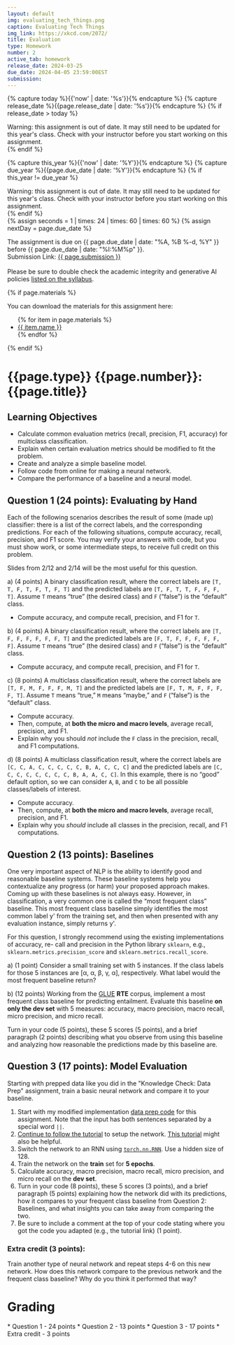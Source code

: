 ```yaml
---
layout: default
img: evaluating_tech_things.png
caption: Evaluating Tech Things
img_link: https://xkcd.com/2072/
title: Evaluation
type: Homework
number: 2
active_tab: homework
release_date: 2024-03-25
due_date: 2024-04-05 23:59:00EST
submission: 
---
```


<!-- Check whether the assignment is ready to release -->
{% capture today %}{{'now' | date: '%s'}}{% endcapture %}
{% capture release_date %}{{page.release_date | date: '%s'}}{% endcapture %}
{% if release_date > today %} 
<div class="alert alert-danger">
Warning: this assignment is out of date.  It may still need to be updated for this year's class.  Check with your instructor before you start working on this assignment.
</div>
{% endif %}
<!-- End of check whether the assignment is up to date -->


<!-- Check whether the assignment is up to date -->
{% capture this_year %}{{'now' | date: '%Y'}}{% endcapture %}
{% capture due_year %}{{page.due_date | date: '%Y'}}{% endcapture %}
{% if this_year != due_year %} 
<div class="alert alert-danger">
Warning: this assignment is out of date.  It may still need to be updated for this year's class.  Check with your instructor before you start working on this assignment.
</div>
{% endif %}
<!-- End of check whether the assignment is up to date -->


<div class="alert alert-info">
{% assign seconds = 1 | times: 24 | times: 60 | times: 60 %}
{% assign nextDay = page.due_date %}

The assignment is due on {{ page.due_date | date: "%A, %B %-d, %Y" }} before {{ page.due_date | date: "%I:%M%p" }}.
<br>
Submission Link: <a href="{{page.submission}}">{{ page.submission }}</a><br><br>
Please be sure to double check the academic integrity and generative AI policies <a href="https://laramartin.net/NLP-class/#academic-integrity">listed on the syllabus</a>.
</div>

{% if page.materials %}
<div class="alert alert-info">
You can download the materials for this assignment here:
<ul>
{% for item in page.materials %}
<li><a href="{{item.url}}">{{ item.name }}</a></li>
{% endfor %}
</ul>
</div>
{% endif %}


{{page.type}} {{page.number}}: {{page.title}}
=============================================================

## Learning Objectives
* Calculate common evaluation metrics (recall, precision, F1, accuracy) for multiclass classification.
* Explain when certain evaluation metrics should be modified to fit the problem.
* Create and analyze a simple baseline model.
* Follow code from online for making a neural network.
* Compare the performance of a baseline and a neural model.


## Question 1 (24 points): Evaluating by Hand

Each of the following scenarios describes the result of some (made up) classifier: there is a list of the correct labels, and the corresponding predictions. For each of
the following situations, compute accuracy, recall, precision, and F1 score. You may verify
your answers with code, but you must show work, or some intermediate steps, to receive full
credit on this problem.

Slides from 2/12 and 2/14 will be the most useful for this question.

a) (4 points) A binary classification result, where the correct labels are
`[T, T, F, T, F, T, F, T]` and the predicted labels are
`[T, F, T, T, F, F, F, T]`. Assume `T` means “true” (the desired class) and `F`
(“false”) is the “default” class. 
* Compute accuracy, and compute recall, precision, and F1 for `T`.

b) (4 points) A binary classification result, where the correct labels are
`[T, F, F, F, F, F, F, T]` and the predicted labels are
`[F, T, F, F, F, F, F, F]`. Assume `T` means “true” (the desired class) and `F`
(“false”) is the “default” class. 
* Compute accuracy, and compute recall, precision, and F1 for `T`.

c) (8 points) A multiclass classification result, where the correct labels are
`[T, F, M, F, F, F, M, T]` and the predicted labels are
`[F, T, M, F, F, F, F, T]`. Assume `T` means “true,” `M` means “maybe,” and
`F` (“false”) is the “default” class. 
* Compute accuracy. 
* Then, compute, at **both the micro and macro levels**, average recall, precision, and F1. 
* Explain why you should *not* include the `F` class in the precision, recall, and F1 computations.

d) (8 points) A multiclass classification result, where the correct labels are
`[C, C, A, C, C, C, C, C, B, A, C, C, C]` and the predicted labels are
`[C, C, C, C, C, C, C, C, B, A, A, C, C]`. In this example, there is no
“good” default option, so we can consider `A`, `B`, and `C` to be all possible classes/labels
of interest. 
* Compute accuracy. 
* Then, compute, at **both the micro and macro levels**, average recall, precision, and F1. 
* Explain why you *should* include all classes in the precision, recall, and F1 computations.

## Question 2 (13 points): Baselines

One very important aspect of NLP is the ability to identify good and reasonable
baseline systems. These baseline systems help you contextualize any progress (or harm) your
proposed approach makes. Coming up with these baselines is not always easy. However, in classification, a
very common one is called the “most frequent class” baseline. This most frequent class baseline simply identifies the most common label y' from the training set, and then when presented with any evaluation instance, simply returns y'.

For this question, I strongly recommend using the existing implementations of accuracy, re-
call and precision in the Python library `sklearn`, e.g., `sklearn.metrics.precision_score` and `sklearn.metrics.recall_score`.

a) (1 point) Consider a small training set with 5 instances. If the class labels for those 5 instances are [α, α, β, γ, α], respectively. What label would the most frequent baseline return?

b) (12 points) Working from the [GLUE](https://huggingface.co/datasets/nyu-mll/glue) **RTE** corpus, implement a most frequent class baseline for predicting entailment. Evaluate this baseline **on only the dev set** with 5 measures: accuracy, macro precision, macro recall, micro precision, and micro recall.

Turn in your code (5 points), these 5 scores (5 points), and a brief paragraph (2 points) describing what you observe from using this baseline and analyzing how reasonable the predictions made by this baseline are.


## Question 3 (17 points): Model Evaluation 
Starting with prepped data like you did in the "Knowledge Check: Data Prep" assignment, train a basic neural network and compare it to your baseline.

1. Start with my modified implementation [data prep code](https://colab.research.google.com/drive/1fTakwqcG55XUxhJ48mwawqegDxYq_zj9?usp=sharing) for this assignment. Note that the input has both sentences separated by a special word `||`.
2. [Continue to follow the tutorial](https://colab.research.google.com/github/pytorch/tutorials/blob/gh-pages/_downloads/dd1c511de656ab48216de2866264b28f/deep_learning_tutorial.ipynb) to setup the network. [This tutorial](https://pytorch.org/tutorials/beginner/former_torchies/nnft_tutorial.html) might also be helpful.
3. Switch the network to an RNN using [`torch.nn.RNN`](https://pytorch.org/docs/stable/generated/torch.nn.RNN.html). Use a hidden size of 128.
4. Train the network on the **train** set for **5 epochs**.
5. Calculate accuracy, macro precision, macro recall, micro precision, and micro recall on the **dev set**.
6. Turn in your code (8 points), these 5 scores (3 points), and a brief paragraph (5 points) explaining how the network did with its predictions, how it compares to your frequent class baseline from Question 2: Baselines, and what insights you can take away from comparing the two. 
7. Be sure to include a comment at the top of your code stating where you got the code you adapted (e.g., the tutorial link) (1 point).

### Extra credit (3 points): 

Train another type of neural network and repeat steps 4-6 on this new network. How does this network compare to the previous network and the frequent class baseline? Why do you think it performed that way?


# Grading
<div class="alert alert-warning" markdown="1">
* Question 1 - 24 points
* Question 2 - 13 points
* Question 3 - 17 points
* Extra credit - 3 points
</div>
